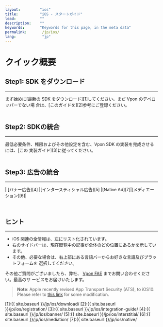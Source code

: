 ```yaml
---
layout:         "ios"
title:          "iOS - スタートガイド"
lead:           ""
description:    ""
keywords:       "Keywords for this page, in the meta data"
permalink:       /jp/ios/
lang:            "jp"
---
```

# クイック概要

## Step1: SDK をダウンロード
---
まず始めに[最新の SDK をダウンロード][1]してください。まだ Vpon のデベロッパーでない場 合は、[このガイドを][2]参考にご登録ください。 <br><br>

## Step2: SDKの統合
---
最低必要条件、権限およびその他設定を含む、Vpon SDK の実装を完成させるには、[この 実装ガイド][3]に従ってください。<br><br>

## Step3: 広告の統合
---

| [バナー広告][4]  |[インタースティシャル広告][5] |[Native Ad][7]|[メディエーション][6]|

<br>

## ヒント
---
* iOS 関連の全情報は、左にリスト化されています。
* 右のサイドバーは、現在閲覧中の記事が全体のどの位置にあるかを示しています。
* その他、必要な場合は、右上部にある言語バーからお好きな言語及びプラットフォームを 選択してください。

その他ご質問がございましたら、弊社、 [Vpon FAE](mailto:fae@vpon.com) までお問い合わせください。最高のサ ービスをお届けいたします。

> **Note**: Apple recently revised App Transport Security (ATS), to iOS10. Please refer to [this link](latest-news/ios10ats/) for some modification.




[1]:{{ site.baseurl }}/jp/ios/download/
[2]:{{ site.baseurl }}/jp/ios/registration/
[3]:{{ site.baseurl }}/jp/ios/integration-guide/
[4]:{{ site.baseurl }}/jp/ios/banner/
[5]:{{ site.baseurl }}/jp/ios/interstitial/
[6]:{{ site.baseurl }}/jp/ios/mediation/
[7]:{{ site.baseurl }}/jp/ios/native/

